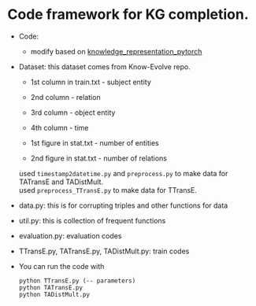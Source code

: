 # Code framework for KG completion.
- Code:
    - modify based on [knowledge_representation_pytorch](https://github.com/jimmywangheng/knowledge_representation_pytorch)
- Dataset: this dataset comes from Know-Evolve repo.
    - 1st column in train.txt - subject entity
    - 2nd column - relation
    - 3rd column - object entity
    - 4th column - time

    - 1st figure in stat.txt - number of entities
    - 2nd figure in stat.txt - number of relations
    
    used `timestamp2datetime.py` and `preprocess.py` to make data for TATransE and TADistMult.  
    used `preprocess_TTransE.py` to make data for TTransE.  

- data.py: this is for corrupting triples and other functions for data

- util.py: this is collection of frequent functions

- evaluation.py: evaluation codes

- TTransE.py, TATransE.py, TADistMult.py: train codes

- You can run the code with
	```
	python TTransE.py (-- parameters)
	python TATransE.py
	python TADistMult.py
	```

